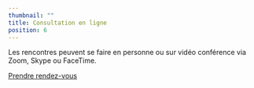 ```yaml
---
thumbnail: ""
title: Consultation en ligne
position: 6
---
```


Les rencontres peuvent se faire en personne ou sur vidéo conférence via Zoom, Skype ou FaceTime.

<a class="button" href="https://www.gorendezvous.com/homepage/111690" target="_blank">Prendre rendez-vous</a>
